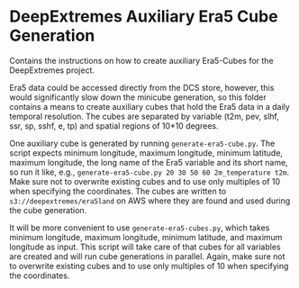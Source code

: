 # DeepExtremes Auxiliary Era5 Cube Generation

Contains the instructions on how to create auxiliary Era5-Cubes for the 
DeepExtremes project.

Era5 data could be accessed directly from the DCS store, however, this would
significantly slow down the minicube generation, so this folder contains a 
means to create auxiliary cubes that hold the Era5 data in a daily
temporal resolution. The cubes are separated by variable (t2m, pev, slhf, ssr,
sp, sshf, e, tp) and spatial regions of 10*10 degrees. 

One auxiliary cube is generated by running `generate-era5-cube.py`. 
The script expects minimum longitude, maximum longitude, minimum latitude, 
maximum longitude, the long name of the Era5 variable and its short name, 
so run it like, e.g., 
`generate-era5-cube.py 20 30 50 60 2m_temperature t2m`.
Make sure not to overwrite existing cubes and to use only multiples 
of 10 when specifying the coordinates. The cubes are written to 
`s3://deepextremes/era5land` on AWS where they are found and 
used during the cube generation.

It will be more convenient to use `generate-era5-cubes.py`, which takes 
minimum longitude, maximum longitude, minimum latitude, and maximum longitude 
as input. This script will take care of that cubes for all variables are 
created and will run cube generations in parallel.
Again, make sure not to overwrite existing cubes and to use only multiples 
of 10 when specifying the coordinates.